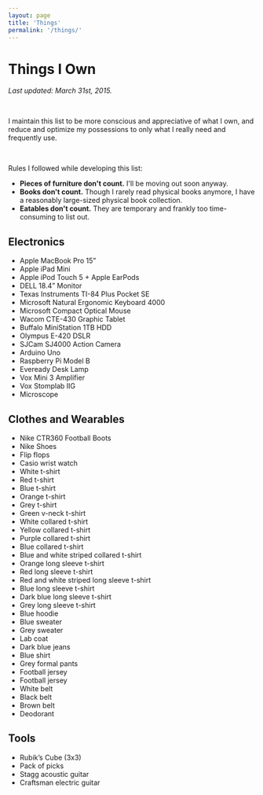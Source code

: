 ```yaml
---
layout: page
title: 'Things'
permalink: '/things/'
---
```


<div class="faves" markdown="1">

# Things I Own

_Last updated: March 31st, 2015._

<br/>

I maintain this list to be more conscious and appreciative of what I own, and reduce and optimize my possessions to only what I really need and frequently use.

<br/>

Rules I followed while developing this list:

- **Pieces of furniture don't count.** I'll be moving out soon anyway.
- **Books don't count.** Though I rarely read physical books anymore, I have a reasonably large-sized physical book collection.
- **Eatables don't count.** They are temporary and frankly too time-consuming to list out.

## Electronics
- Apple MacBook Pro 15”
- Apple iPad Mini
- Apple iPod Touch 5 + Apple EarPods
- DELL 18.4” Monitor
- Texas Instruments TI-84 Plus Pocket SE
- Microsoft Natural Ergonomic Keyboard 4000
- Microsoft Compact Optical Mouse
- Wacom CTE-430 Graphic Tablet
- Buffalo MiniStation 1TB HDD
- Olympus E-420 DSLR
- SJCam SJ4000 Action Camera
- Arduino Uno
- Raspberry Pi Model B
- Eveready Desk Lamp
- Vox Mini 3 Amplifier
- Vox Stomplab IIG
- Microscope

## Clothes and Wearables
- Nike CTR360 Football Boots
- Nike Shoes
- Flip flops
- Casio wrist watch
- White t-shirt
- Red t-shirt
- Blue t-shirt
- Orange t-shirt
- Grey t-shirt
- Green v-neck t-shirt
- White collared t-shirt
- Yellow collared t-shirt
- Purple collared t-shirt
- Blue collared t-shirt
- Blue and white striped collared t-shirt
- Orange long sleeve t-shirt
- Red long sleeve t-shirt
- Red and white striped long sleeve t-shirt
- Blue long sleeve t-shirt
- Dark blue long sleeve t-shirt
- Grey long sleeve t-shirt
- Blue hoodie
- Blue sweater
- Grey sweater
- Lab coat
- Dark blue jeans
- Blue shirt
- Grey formal pants
- Football jersey
- Football jersey
- White belt
- Black belt
- Brown belt
- Deodorant


## Tools
- Rubik’s Cube (3x3)
- Pack of picks
- Stagg acoustic guitar
- Craftsman electric guitar

</div>
